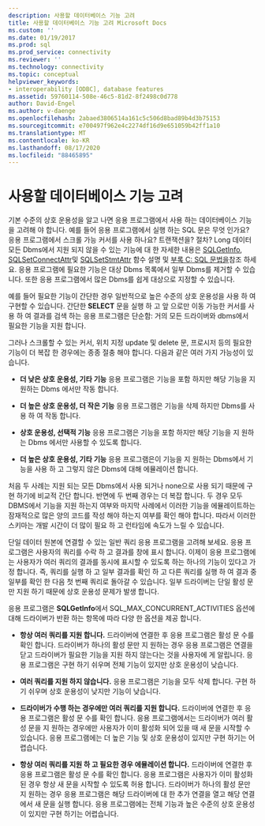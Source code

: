 ```yaml
---
description: 사용할 데이터베이스 기능 고려
title: 사용할 데이터베이스 기능 고려 Microsoft Docs
ms.custom: ''
ms.date: 01/19/2017
ms.prod: sql
ms.prod_service: connectivity
ms.reviewer: ''
ms.technology: connectivity
ms.topic: conceptual
helpviewer_keywords:
- interoperability [ODBC], database features
ms.assetid: 59760114-508e-46c5-81d2-8f2498c0d778
author: David-Engel
ms.author: v-daenge
ms.openlocfilehash: 2abaed3806514a161c5c506d8bad89b4d3b75153
ms.sourcegitcommit: e700497f962e4c2274df16d9e651059b42ff1a10
ms.translationtype: MT
ms.contentlocale: ko-KR
ms.lasthandoff: 08/17/2020
ms.locfileid: "88465895"
---
```

# <a name="considering-database-features-to-use"></a>사용할 데이터베이스 기능 고려
기본 수준의 상호 운용성을 알고 나면 응용 프로그램에서 사용 하는 데이터베이스 기능을 고려해 야 합니다. 예를 들어 응용 프로그램에서 실행 하는 SQL 문은 무엇 인가요? 응용 프로그램에서 스크롤 가능 커서를 사용 하나요? 트랜잭션을? 절차? Long 데이터 모든 Dbms에서 지원 되지 않을 수 있는 기능에 대 한 자세한 내용은 [SQLGetInfo](../../../odbc/reference/syntax/sqlgetinfo-function.md), [SQLSetConnectAttr](../../../odbc/reference/syntax/sqlsetconnectattr-function.md)및 [SQLSetStmtAttr](../../../odbc/reference/syntax/sqlsetstmtattr-function.md) 함수 설명 및 [부록 C: SQL 문법을](../../../odbc/reference/appendixes/appendix-c-sql-grammar.md)참조 하세요. 응용 프로그램에 필요한 기능은 대상 Dbms 목록에서 일부 Dbms를 제거할 수 있습니다. 또한 응용 프로그램에서 많은 Dbms를 쉽게 대상으로 지정할 수 있습니다.  
  
 예를 들어 필요한 기능이 간단한 경우 일반적으로 높은 수준의 상호 운용성을 사용 하 여 구현할 수 있습니다. 간단한 **SELECT** 문을 실행 하 고 앞 으로만 이동 가능한 커서를 사용 하 여 결과를 검색 하는 응용 프로그램은 단순함: 거의 모든 드라이버와 dbms에서 필요한 기능을 지원 합니다.  
  
 그러나 스크롤할 수 있는 커서, 위치 지정 update 및 delete 문, 프로시저 등의 필요한 기능이 더 복잡 한 경우에는 종종 절충 해야 합니다. 다음과 같은 여러 가지 가능성이 있습니다.  
  
-   **더 낮은 상호 운용성, 기타 기능** 응용 프로그램은 기능을 포함 하지만 해당 기능을 지 원하는 Dbms 에서만 작동 합니다.  
  
-   **더 높은 상호 운용성, 더 작은 기능** 응용 프로그램은 기능을 삭제 하지만 Dbms를 사용 하 여 작동 합니다.  
  
-   **상호 운용성, 선택적 기능** 응용 프로그램은 기능을 포함 하지만 해당 기능을 지 원하는 Dbms 에서만 사용할 수 있도록 합니다.  
  
-   **더 높은 상호 운용성, 기타 기능** 응용 프로그램은이 기능을 지 원하는 Dbms에서 기능을 사용 하 고 그렇지 않은 Dbms에 대해 에뮬레이션 합니다.  
  
 처음 두 사례는 지원 되는 모든 Dbms에서 사용 되거나 none으로 사용 되기 때문에 구현 하기에 비교적 간단 합니다. 반면에 두 번째 경우는 더 복잡 합니다. 두 경우 모두 DBMS에서 기능을 지원 하는지 여부와 마지막 사례에서 이러한 기능을 에뮬레이트하는 잠재적으로 많은 양의 코드를 작성 해야 하는지 여부를 확인 해야 합니다. 따라서 이러한 스키마는 개발 시간이 더 많이 필요 하 고 런타임에 속도가 느릴 수 있습니다.  
  
 단일 데이터 원본에 연결할 수 있는 일반 쿼리 응용 프로그램을 고려해 보세요. 응용 프로그램은 사용자의 쿼리를 수락 하 고 결과를 창에 표시 합니다. 이제이 응용 프로그램에는 사용자가 여러 쿼리의 결과를 동시에 표시할 수 있도록 하는 하나의 기능이 있다고 가정 합니다. 즉, 쿼리를 실행 하 고 일부 결과를 확인 하 고 다른 쿼리를 실행 하 여 결과 중 일부를 확인 한 다음 첫 번째 쿼리로 돌아갈 수 있습니다. 일부 드라이버는 단일 활성 문만 지원 하기 때문에 상호 운용성 문제가 발생 합니다.  
  
 응용 프로그램은 **SQLGetInfo**에서 SQL_MAX_CONCURRENT_ACTIVITIES 옵션에 대해 드라이버가 반환 하는 항목에 따라 다양 한 옵션을 제공 합니다.  
  
-   **항상 여러 쿼리를 지원 합니다.** 드라이버에 연결한 후 응용 프로그램은 활성 문 수를 확인 합니다. 드라이버가 하나의 활성 문만 지 원하는 경우 응용 프로그램은 연결을 닫고 드라이버가 필요한 기능을 지원 하지 않는다는 것을 사용자에 게 알립니다. 응용 프로그램은 구현 하기 쉬우며 전체 기능이 있지만 상호 운용성이 낮습니다.  
  
-   **여러 쿼리를 지원 하지 않습니다.** 응용 프로그램은 기능을 모두 삭제 합니다. 구현 하기 쉬우며 상호 운용성이 낮지만 기능이 낮습니다.  
  
-   **드라이버가 수행 하는 경우에만 여러 쿼리를 지원 합니다.** 드라이버에 연결한 후 응용 프로그램은 활성 문 수를 확인 합니다. 응용 프로그램에서는 드라이버가 여러 활성 문을 지 원하는 경우에만 사용자가 이미 활성화 되어 있을 때 새 문을 시작할 수 있습니다. 응용 프로그램에는 더 높은 기능 및 상호 운용성이 있지만 구현 하기는 어렵습니다.  
  
-   **항상 여러 쿼리를 지원 하 고 필요한 경우 에뮬레이션 합니다.** 드라이버에 연결한 후 응용 프로그램은 활성 문 수를 확인 합니다. 응용 프로그램은 사용자가 이미 활성화 된 경우 항상 새 문을 시작할 수 있도록 허용 합니다. 드라이버가 하나의 활성 문만 지 원하는 경우 응용 프로그램은 해당 드라이버에 대 한 추가 연결을 열고 해당 연결에서 새 문을 실행 합니다. 응용 프로그램에는 전체 기능과 높은 수준의 상호 운용성이 있지만 구현 하기는 어렵습니다.
